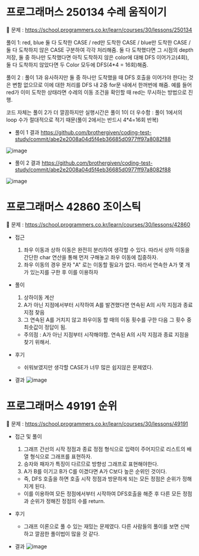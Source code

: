# 프로그래머스 250134 수레 움직이기

📌 문제 : https://school.programmers.co.kr/learn/courses/30/lessons/250134

풀이 1: red, blue 둘 다 도착한 CASE / red만 도착한 CASE / blue만 도착한 CASE / 둘 다 도착하지 않은 CASE 구분하여 각각 처리해줌.
둘 다 도착했다면 그 시점의 depth 저장, 둘 중 하나만 도착했다면 아직 도착하지 않은 color에 대해 DFS 이어가고(4회), 둘 다 도착하지 않았다면 두 Color 모두에 DFS(4*4 = 16회)해줌.

풀이 2 : 풀이 1과 유사하지만 둘 중 하나만 도착했을 때 DFS 호출을 이어가야 한다는 것은 변함 없으므로
이에 대한 처리를 DFS 내 2중 for문 내에서 한꺼번에 해줌. 예를 들어 red가 이미 도착한 상태라면 수레의 이동 조건을 확인할 때 red는 무시하는 방법으로 진행.

코드 자체는 풀이 2가 더 깔끔하지만 실행시간은 풀이 1이 더 우수함 : 풀이 1에서의 loop 수가 절대적으로 적기 때문(풀이 2에서는 반드시 4*4=16회 반복)


- 풀이 1 결과 https://github.com/brothergiven/coding-test-study/commit/abe2e2008a04d5f4eb36685d0977ff97a8082f88

![image](https://github.com/brothergiven/coding-test-study/assets/128305393/eac64d4a-5fbb-4ba8-b6dc-4b63c2798c41)



- 풀이 2 결과 https://github.com/brothergiven/coding-test-study/commit/abe2e2008a04d5f4eb36685d0977ff97a8082f88

![image](https://github.com/brothergiven/coding-test-study/assets/128305393/22e2028b-9073-4753-9b2c-df610ce9cc7f)

# 프로그래머스 42860 조이스틱

📌 문제 : https://school.programmers.co.kr/learn/courses/30/lessons/42860

- 접근
  1. 좌우 이동과 상하 이동은 완전히 분리하여 생각할 수 있다. 따라서 상하 이동을 간단한 char 연산을 통해 먼저 구해놓고 좌우 이동에 집중하자.
  2. 좌우 이동의 경우 문자 "A" 로는 이동할 필요가 없다. 따라서 연속한 A가 몇 개가 있는지를 구한 후 이를 이용하자

- 풀이 
  1. 상하이동 계산
  2. A가 아닌 지점에서부터 시작하여 A를 발견했다면 연속된 A의 시작 지점과 종료 지점 찾음
  3. 그 연속된 A를 거치지 않고 좌우이동 할 때의 이동 횟수를 구한 다음 그 횟수 중 최솟값이 정답이 됨.
  - 주의점 : A가 아닌 지점부터 시작해야함. 연속된 A의 시작 지점과 종료 지점을 찾기 위해서.
 
- 후기
  - 쉬워보였지만 생각할 CASE가 너무 많은 쉽지않은 문제였다.

- 결과
![image](https://github.com/brothergiven/coding-test-study/assets/128305393/8d2ded6b-4773-4d22-b7b5-c2e27eb1da6c)


# 프로그래머스 49191 순위

📌 문제 : https://school.programmers.co.kr/learn/courses/30/lessons/49191

- 접근 및 풀이
  1. 그래프 간선의 시작 정점과 종료 정점 형식으로 입력이 주어지므로 리스트의 배열 형식으로 그래프를 표현하자.
  2. 승자와 패자가 특징이 다르므로 방향성 그래프로 표현해야한다.
  3. A가 B를 이기고 B가 C를 이겼다면 A가 C보다 높은 순위인 것이다.
    - 즉, DFS 호출을 하면 호출 시작 정점과 방문하게 되는 모든 정점은 순위가 정해지게 된다.
    - 이를 이용하여 모든 정점에서부터 시작하여 DFS호출을 해준 후 다른 모든 정점과 순위가 정해진 정점의 수를 return.

- 후기
  - 그래프 이론으로 풀 수 있는 재밌는 문제였다. 다른 사람들의 풀이를 보면 신박하고 깔끔한 풀이법이 많을 것 같다.

- 결과
  ![image](https://github.com/brothergiven/coding-test-study/assets/128305393/18a81293-6027-4220-9680-a97d4af0b76d)
